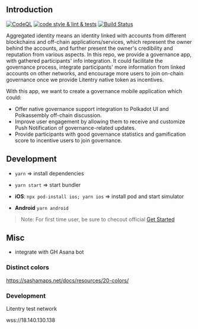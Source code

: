 ## Introduction
[![CodeQL](https://github.com/litentry/litentry-app/actions/workflows/codeql-analysis.yml/badge.svg)](https://github.com/litentry/litentry-app/actions/workflows/codeql-analysis.yml)
[![code style & lint & tests](https://github.com/litentry/litentry-app/actions/workflows/code-style-lint-tests.yml/badge.svg)](https://github.com/litentry/litentry-app/actions/workflows/code-style-lint-tests.yml)
[![Build Status](https://app.bitrise.io/app/314eb31371110b4d/status.svg?token=e54QLWLncjjsAf5Fs6IRLw&branch=develop)](https://app.bitrise.io/app/314eb31371110b4d)

Aggregated identity means an identity linked with accounts from different blockchains and off-chain applications/services, which represent the owner behind the accounts, and further present the owner's credibility and reputation from various aspects. In this repo, we provide a governance app, with gathered participants' info integration. It could facilitate the governance process, integrate participants' more information from linked accounts on other networks, and encourage more users to join on-chain governance once we provide Litentry native token as incentives.


With this app, we want to create a governance mobile application which could:

* Offer native governance support integration to Polkadot UI and Polkassembly off-chain discussion.
* Improve user engagement by allowing them to receive and customize Push Notification of governance-related updates.
* Provide participants with good governance statistics and gamification score to incentive users to join governance.

## Development

* `yarn` => install dependencies
* `yarn start` => start bundler

* **iOS**:  `npx pod-install ios; yarn ios` => install pod and start simulator
* **Android** `yarn android`

> Note: For first time user, be sure to checout official [Get Started](https://reactnative.dev/docs/getting-Started)

## Misc

* integrate with GH Asana bot

### Distinct colors
https://sashamaps.net/docs/resources/20-colors/


### Development

Litentry test network

wss://18.140.130.138
